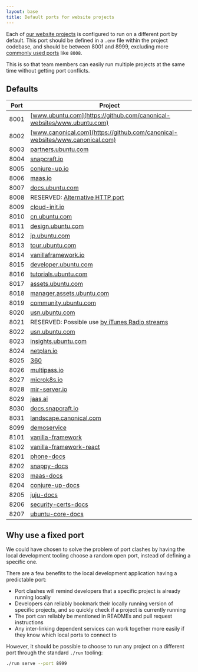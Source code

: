 ```yaml
---
layout: base
title: Default ports for website projects
---
```


Each of [our website projects](https://github.com/canonical-websites/) is configured to run on a different port by default.
This port should be defined in a `.env` file within the project codebase, and
should be between 8001 and 8999, excluding more [commonly used ports](https://en.wikipedia.org/wiki/List_of_TCP_and_UDP_port_numbers) like `8008`.

This is so that team members can easily run multiple projects at the same time without getting port conflicts.

## Defaults

| Port | Project                                                                                           |
| ---- | -------                                                                                           |
| 8001 | [www.ubuntu.com](https://github.com/canonical-websites/www.ubuntu.com)                            |
| 8002 | [www.canonical.com](https://github.com/canonical-websites/www.canonical.com)                      |
| 8003 | [partners.ubuntu.com](https://github.com/canonical-websites/partners.ubuntu.com)                  |
| 8004 | [snapcraft.io](https://github.com/canonical-websites/snapcraft.io)                                |
| 8005 | [conjure-up.io](https://github.com/canonical-websites/conjure-up.io)                              |
| 8006 | [maas.io](https://github.com/canonical-websites/maas.io)                                          |
| 8007 | [docs.ubuntu.com](https://github.com/canonical-websites/docs.ubuntu.com)                          |
| 8008 | RESERVED: [Alternative HTTP port](https://en.wikipedia.org/wiki/List_of_TCP_and_UDP_port_numbers) |
| 8009 | [cloud-init.io](https://github.com/canonical-websites/cloud-init.io)                              |
| 8010 | [cn.ubuntu.com](https://github.com/canonical-websites/cn.ubuntu.com)                              |
| 8011 | [design.ubuntu.com](https://github.com/canonical-websites/design.ubuntu.com)                      |
| 8012 | [jp.ubuntu.com](https://github.com/canonical-websites/jp.ubuntu.com)                              |
| 8013 | [tour.ubuntu.com](https://github.com/canonical-websites/tour.ubuntu.com)                          |
| 8014 | [vanillaframework.io](https://github.com/canonical-websites/vanillaframework.io/)                 |
| 8015 | [developer.ubuntu.com](https://github.com/canonical-websites/developer.ubuntu.com/)               |
| 8016 | [tutorials.ubuntu.com](https://github.com/canonical-websites/tutorials.ubuntu.com/)               |
| 8017 | [assets.ubuntu.com](https://github.com/canonical-websites/assets.ubuntu.com/)                     |
| 8018 | [manager.assets.ubuntu.com](https://github.com/canonical-websites/manager.assets.ubuntu.com/)     |
| 8019 | [community.ubuntu.com](https://github.com/canonical-websites/community.ubuntu.com/)               |
| 8020 | [usn.ubuntu.com](https://github.com/canonical-websites/usn.ubuntu.com/)                           |
| 8021 | RESERVED: Possible use [by iTunes Radio streams](https://support.apple.com/en-za/HT202944)        |
| 8022 | [usn.ubuntu.com](https://launchpad.net/usn.ubuntu.com)                                            |
| 8023 | [insights.ubuntu.com](https://github.com/canonical-websites/insights.ubuntu.com/)                 |
| 8024 | [netplan.io](https://github.com/canonical-websites/netplan.io/)                                   |
| 8025 | [360](https://github.com/ubuntudesign/360/)                                                       |
| 8026 | [multipass.io](https://github.com/canonical-websites/multipass.io)                                |
| 8027 | [microk8s.io](https://github.com/canonical-websites/microk8s.io)                                  |
| 8028 | [mir-server.io](https://github.com/canonical-websites/mir-server.io)                              |
| 8029 | [jaas.ai](https://github.com/canonical-websites/jaas.ai)                                          |
| 8030 | [docs.snapcraft.io](https://github.com/canonical-websites/docs.snapcraft.io)                      |
| 8031 | [landscape.canonical.com](https://github.com/canonical-websites/landscape.canonical.com)          |
| 8099 | [demoservice](https://github.com/canonical-webteam/demoservice)                                   |
| 8101 | [vanilla-framework](https://github.com/vanilla-framework/vanilla-framework)                       |
| 8102 | [vanilla-framework-react](https://github.com/vanilla-framework/vanilla-framework-react)           |
| 8201 | [phone-docs](https://github.com/canonical-docs/phone-docs/)                                       |
| 8202 | [snappy-docs](https://github.com/canonical-docs/snappy-docs)                                      |
| 8203 | [maas-docs](https://github.com/canonicalltd/maas-docs)                                            |
| 8204 | [conjure-up-docs](https://github.com/canonical-docs/conjure-up-docs)                              |
| 8205 | [juju-docs](https://github.com/juju/docs)                                                         |
| 8206 | [security-certs-docs](https://github.com/CanonicalLtd/security-certs-docs)                        |
| 8207 | [ubuntu-core-docs](https://github.com/CanonicalLtd/ubuntu-core-docs)                              |

## Why use a fixed port

We could have chosen to solve the problem of port clashes by having the local development
tooling choose a random open port, instead of defining a specific one.

There are a few benefits to the local development application having a predictable port:

- Port clashes will remind developers that a specific project is already running locally
- Developers can reliably bookmark their locally running version of specific projects, and so quickly check if a project is currently running
- The port can reliably be mentioned in READMEs and pull request instructions
- Any inter-linking dependent services can work together more easily if they know which local ports to connect to

However, it should be possible to choose to run any project on a different port through the standard `./run` tooling:

``` bash
./run serve --port 8999
``` 

